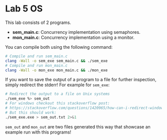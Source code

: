 # Lab 5 OS

This lab consists of 2 programs.

- **sem_main.c**: Concurrency implementation using semaphores.
- **mon_main.c**: Concurrency implementation using a monitor.

You can compile both using the following command:

```bash
# Compile and run sem_main.c
clang -Wall -o sem_exe sem_main.c && ./sem_exe
# Compile and run mon_main.c
clang -Wall -o mon_exe mon_main.c && ./mon_exe
```

If you want to save the output of a program to a file for further inspection,
simply redirect the stderr! For example for `sem_exe`:

```bash
# Redirect the output to a file on Unix systems
./sem_exe %> sem_out
# For windows checkout this stackoverflow post:
# https://stackoverflow.com/questions/1420965/how-can-i-redirect-windows-cmd-standard-output-and-standard-error-to-a-single-fi
# But this should work:
./sem_exe.exe > sem_out.txt 2>&1
```

`sem_out` and `mon_out` are two files generated this way that showcase an
example run with this programs!
